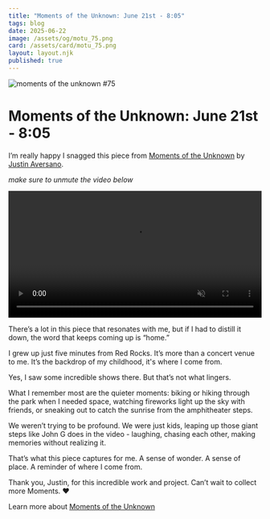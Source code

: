 ```yaml
---
title: "Moments of the Unknown: June 21st - 8:05"
tags: blog
date: 2025-06-22
image: /assets/og/motu_75.png
card: /assets/card/motu_75.png
layout: layout.njk
published: true
---
```

![moments of the unknown #75](/assets/og/motu_75.png)

# Moments of the Unknown: June 21st - 8:05

I’m really happy I snagged this piece from [Moments of the Unknown](https://momentsoftheunknown.com) by [Justin Aversano](https://x.com/justinaversano).

*make sure to unmute the video below*

<video src="https://ipfs.transientusercontent.xyz/ipfs/QmUxxbiGxkDqyuGBGnKQR7qXBibnALXGjY9i1UudEoLCp1/media" controls autoplay muted playsinline loop style="width:100%;"></video>


There’s a lot in this piece that resonates with me, but if I had to distill it down, the word that keeps coming up is “home.”

I grew up just five minutes from Red Rocks. It’s more than a concert venue to me. It’s the backdrop of my childhood, it's where I come from.

Yes, I saw some incredible shows there. But that’s not what lingers.

What I remember most are the quieter moments: biking or hiking through the park when I needed space, watching fireworks light up the sky with friends, or sneaking out to catch the sunrise from the amphitheater steps.

We weren’t trying to be profound. We were just kids, leaping up those giant steps like John G does in the video - laughing, chasing each other, making memories without realizing it.

That’s what this piece captures for me. A sense of wonder. A sense of place. A reminder of where I come from.

Thank you, Justin, for this incredible work and project. Can’t wait to collect more Moments. ❤️

Learn more about [Moments of the Unknown](https://momentsoftheunknown.com)